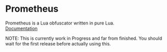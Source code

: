# Prometheus
Prometheus is a Lua obfuscator written in pure Lua.  
[Documentation](https://levno-710.gitbook.io/prometheus/)

NOTE: This is currently work in Progress and far from finished. You should wait for the first release before actually using this.

